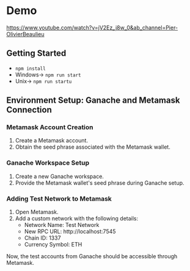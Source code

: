 # Demo
https://www.youtube.com/watch?v=jV2Ez_j8w_0&ab_channel=Pier-OlivierBeaulieu 

## Getting Started
- `npm install`
- Windows-> `npm run start`
- Unix-> `npm run startu`

## Environment Setup: Ganache and Metamask Connection

### Metamask Account Creation
1. Create a Metamask account.
2. Obtain the seed phrase associated with the Metamask wallet.

### Ganache Workspace Setup
1. Create a new Ganache workspace.
2. Provide the Metamask wallet's seed phrase during Ganache setup.

### Adding Test Network to Metamask
1. Open Metamask.
2. Add a custom network with the following details:
    - Network Name: Test Network
    - New RPC URL: http://localhost:7545
    - Chain ID: 1337
    - Currency Symbol: ETH

Now, the test accounts from Ganache should be accessible through Metamask.
